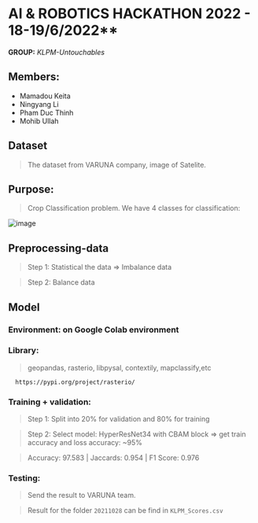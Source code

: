 # AI &amp; ROBOTICS HACKATHON 2022 - 18-19/6/2022**

**GROUP:** _KLPM-Untouchables_

## Members: 

- Mamadou Keita
- Ningyang Li
- Pham Duc Thinh 
- Mohib Ullah 

## Dataset

> The dataset from VARUNA company, image of Satelite.

## Purpose: 

> Crop Classification problem. We have 4 classes for classification: 

![image](https://user-images.githubusercontent.com/73902346/174478096-cc584174-0f77-485b-9d74-50a2751d9da4.png)


## Preprocessing-data


> Step 1: Statistical the data => Imbalance data 

> Step 2: Balance data

## Model

### Environment: on Google Colab environment

### Library: 

> geopandas, rasterio, libpysal, contextily, mapclassify,etc


      https://pypi.org/project/rasterio/
      
### Training + validation:

> Step 1: Split into 20% for validation and 80% for training 

> Step 2: Select model: HyperResNet34 with CBAM block => get train accuracy and loss accuracy: ~95%

>   Accuracy: 97.583 | Jaccards: 0.954 | F1 Score: 0.976

### Testing: 

> Send the result to VARUNA team.

> Result for the folder `20211028` can be find in `KLPM_Scores.csv`

